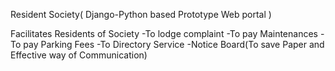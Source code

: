 Resident Society( Django-Python based Prototype Web portal )

Facilitates Residents of Society
-To lodge complaint 
-To pay Maintenances
-To pay Parking Fees
-To Directory Service
-Notice Board(To save Paper and Effective way of Communication)
